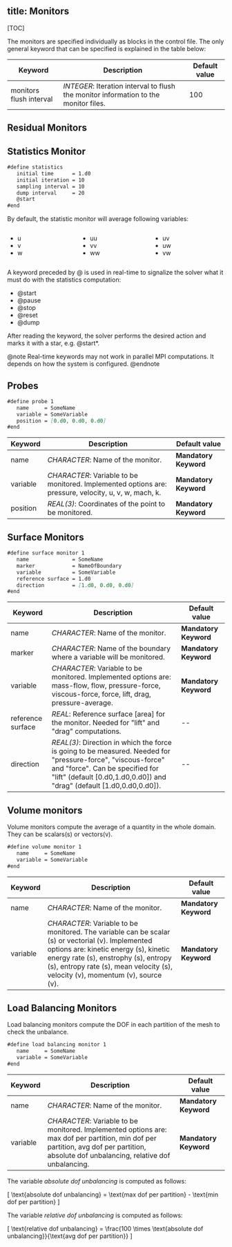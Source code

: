 title: Monitors
---

[TOC]

The monitors are specified individually as blocks in the control file.
The only general keyword that can be specified is explained in the table below:

| Keyword                 | Description                                                                                   | Default value |
|-------------------------|-----------------------------------------------------------------------------------------------|---------------|
| monitors flush interval | *INTEGER*: Iteration interval to flush the monitor information to the monitor files.          | 100           |


## Residual Monitors

## Statistics Monitor 

```markdown
#define statistics
   initial time      = 1.d0
   initial iteration = 10
   sampling interval = 10
   dump interval     = 20
   @start
#end
```

By default, the statistic monitor will average following variables:

<div class="multicol">
    <div style="float: left; width: 33.33%;">
        <ul>
            <li>u</li>
            <li>v</li>
            <li>w</li>
        </ul>
    </div>
    <div style="float: left; width: 33.33%;">
        <ul>
            <li>uu</li>
            <li>vv</li>
            <li>ww</li>
        </ul>
    </div>
    <div style="float: left; width: 33.33%;">
        <ul>
            <li>uv</li>
            <li>uw</li>
            <li>vw</li>
        </ul>
    </div>
    <div style="clear: both;"></div>
</div>



A keyword preceded by @ is used in real-time to signalize the solver what it must do with the statistics computation:

<div class="multicol">
    <ul>
        <li>@start</li>
        <li>@pause</li>
        <li>@stop</li>
        <li>@reset</li>
        <li>@dump</li>
    </ul>
</div>

After reading the keyword, the solver performs the desired action and marks it with a star, e.g. @start*.

@note 
Real-time keywords may not work in parallel MPI computations. It depends on how the system is configured.
@endnote

## Probes

```markdown
#define probe 1
   name     = SomeName
   variable = SomeVariable
   position = [0.d0, 0.d0, 0.d0]
#end
```

| Keyword   | Description                                                 | Default value       |
|-----------|-------------------------------------------------------------|---------------------|
| name      | *CHARACTER*: Name of the monitor.                           | **Mandatory Keyword** |
| variable  | *CHARACTER*: Variable to be monitored. Implemented options are: pressure, velocity, u, v, w, mach, k. | **Mandatory Keyword** |
| position  | *REAL(3)*: Coordinates of the point to be monitored.        | **Mandatory Keyword** |


## Surface Monitors

```markdown
#define surface monitor 1
   name              = SomeName
   marker            = NameOfBoundary
   variable          = SomeVariable
   reference surface = 1.d0
   direction         = [1.d0, 0.d0, 0.d0]
#end
```
| Keyword           | Description                                                                                      | Default value       |
|-------------------|--------------------------------------------------------------------------------------------------|---------------------|
| name              | *CHARACTER*: Name of the monitor.                                                                | **Mandatory Keyword** |
| marker            | *CHARACTER*: Name of the boundary where a variable will be monitored.                             | **Mandatory Keyword** |
| variable          | *CHARACTER*: Variable to be monitored. Implemented options are: mass-flow, flow, pressure-force, viscous-force, force, lift, drag, pressure-average. | **Mandatory Keyword** |
| reference surface | *REAL*: Reference surface [area] for the monitor. Needed for "lift" and "drag" computations.    | --                  |
| direction         | *REAL(3)*: Direction in which the force is going to be measured. Needed for "pressure-force", "viscous-force" and "force". Can be specified for "lift" (default [0.d0,1.d0,0.d0]) and "drag" (default [1.d0,0.d0,0.d0]). | --                  |

## Volume monitors

Volume monitors compute the average of a quantity in the whole domain. They can be scalars(s) or vectors(v).

```markdown
#define volume monitor 1
   name     = SomeName
   variable = SomeVariable
#end
```

| Keyword  | Description                                                                                                    | Default value       |
|----------|----------------------------------------------------------------------------------------------------------------|---------------------|
| name     | *CHARACTER*: Name of the monitor.                                                                              | **Mandatory Keyword** |
| variable | *CHARACTER*: Variable to be monitored. The variable can be scalar (s) or vectorial (v). Implemented options are: kinetic energy (s), kinetic energy rate (s), enstrophy (s), entropy (s), entropy rate (s), mean velocity (s), velocity (v), momentum (v), source (v). | **Mandatory Keyword** |


## Load Balancing Monitors

Load balancing monitors compute the DOF in each partition of the mesh to check the unbalance. 

```markdown
#define load balancing monitor 1
   name     = SomeName
   variable = SomeVariable
#end
```

| Keyword  | Description                                                                                                     | Default value       |
|----------|-----------------------------------------------------------------------------------------------------------------|---------------------|
| name     | *CHARACTER*: Name of the monitor.                                                                               | **Mandatory Keyword** |
| variable | *CHARACTER*: Variable to be monitored. Implemented options are: max dof per partition, min dof per partition, avg dof per partition, absolute dof unbalancing, relative dof unbalancing. | **Mandatory Keyword** |


The variable *absolute dof unbalancing* is computed as follows:

\[
\text{absolute dof unbalancing} = \text{max dof per partition} - \text{min dof per partition}
\]

The variable *relative dof unbalancing* is computed as follows:

\[
\text{relative dof unbalancing} = \frac{100 \times \text{absolute dof unbalancing}}{\text{avg dof per partition}}
\]



